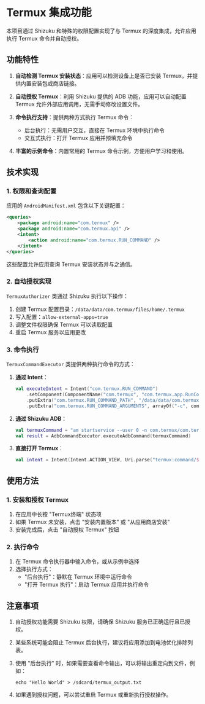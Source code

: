 # Termux 集成功能

本项目通过 Shizuku 和特殊的权限配置实现了与 Termux 的深度集成，允许应用执行 Termux 命令并自动授权。

## 功能特性

1. **自动检测 Termux 安装状态**：应用可以检测设备上是否已安装 Termux，并提供内置安装包或商店链接。

2. **自动授权 Termux**：利用 Shizuku 提供的 ADB 功能，应用可以自动配置 Termux 允许外部应用调用，无需手动修改设置文件。

3. **命令执行支持**：提供两种方式执行 Termux 命令：
   - 后台执行：无需用户交互，直接在 Termux 环境中执行命令
   - 交互式执行：打开 Termux 应用并预填充命令

4. **丰富的示例命令**：内置常用的 Termux 命令示例，方便用户学习和使用。

## 技术实现

### 1. 权限和查询配置

应用的 `AndroidManifest.xml` 包含以下关键配置：

```xml
<queries>
    <package android:name="com.termux" />
    <package android:name="com.termux.api" />
    <intent>
        <action android:name="com.termux.RUN_COMMAND" />
    </intent>
</queries>
```

这些配置允许应用查询 Termux 安装状态并与之通信。

### 2. 自动授权实现

`TermuxAuthorizer` 类通过 Shizuku 执行以下操作：

1. 创建 Termux 配置目录：`/data/data/com.termux/files/home/.termux`
2. 写入配置：`allow-external-apps=true`
3. 调整文件权限确保 Termux 可以读取配置
4. 重启 Termux 服务以应用更改

### 3. 命令执行

`TermuxCommandExecutor` 类提供两种执行命令的方式：

1. **通过 Intent**：
   ```kotlin
   val executeIntent = Intent("com.termux.RUN_COMMAND")
       .setComponent(ComponentName("com.termux", "com.termux.app.RunCommandService"))
       .putExtra("com.termux.RUN_COMMAND_PATH", "/data/data/com.termux/files/usr/bin/bash")
       .putExtra("com.termux.RUN_COMMAND_ARGUMENTS", arrayOf("-c", command))
   ```

2. **通过 Shizuku ADB**：
   ```kotlin
   val termuxCommand = "am startservice --user 0 -n com.termux/com.termux.app.TermuxService -a com.termux.RUN_COMMAND --es com.termux.RUN_COMMAND_PATH /data/data/com.termux/files/usr/bin/bash --esa com.termux.RUN_COMMAND_ARGUMENTS \"-c,$command\""
   val result = AdbCommandExecutor.executeAdbCommand(termuxCommand)
   ```

3. **直接打开 Termux**：
   ```kotlin
   val intent = Intent(Intent.ACTION_VIEW, Uri.parse("termux:command/$command"))
   ```

## 使用方法

### 1. 安装和授权 Termux

1. 在应用中长按 "Termux终端" 状态项
2. 如果 Termux 未安装，点击 "安装内置版本" 或 "从应用商店安装"
3. 安装完成后，点击 "自动授权 Termux" 按钮

### 2. 执行命令

1. 在 Termux 命令执行器中输入命令，或从示例中选择
2. 选择执行方式：
   - "后台执行"：静默在 Termux 环境中运行命令
   - "打开 Termux 执行"：启动 Termux 应用并执行命令

## 注意事项

1. 自动授权功能需要 Shizuku 权限，请确保 Shizuku 服务已正确运行且已授权。

2. 某些系统可能会阻止 Termux 后台执行，建议将应用添加到电池优化排除列表。

3. 使用 "后台执行" 时，如果需要查看命令输出，可以将输出重定向到文件，例如：
   ```
   echo "Hello World" > /sdcard/termux_output.txt
   ```

4. 如果遇到授权问题，可以尝试重启 Termux 或重新执行授权操作。 